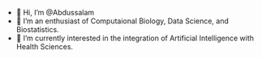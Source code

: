 - 👋 Hi, I’m @Abdussalam
- 👀 I’m an enthusiast of Computaional Biology, Data Science, and Biostatistics.
- 🌱 I’m currently interested in the integration of Artificial Intelligence with Health Sciences. 

<!---
SalamOsman/SalamOsman is a ✨ special ✨ repository because its `README.md` (this file) appears on your GitHub profile.
You can click the Preview link to take a look at your changes.
--->
